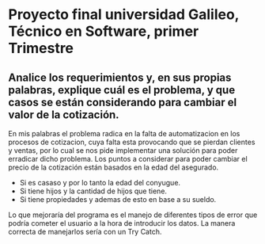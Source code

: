 # Proyecto final universidad Galileo, Técnico en Software, primer Trimestre
## Analice los requerimientos y, en sus propias palabras, explique cuál es el problema, y que casos se están considerando para cambiar el valor de la cotización.

En mis palabras el problema radica en la falta de automatizacion en los procesos de cotizacion, cuya falta esta provocando que se pierdan clientes y ventas, por lo cual se nos pide implementar una solución para poder erradicar dicho problema.
Los puntos a considerar para poder cambiar el precio de la cotización están basados en la edad del asegurado.
* Si es casaso y por lo tanto la edad del conyugue.
* Si tiene hijos y la cantidad de hijos que tiene.
* Si tiene propiedades y ademas de esto en base a su sueldo.

Lo que mejoraría del programa es el manejo de diferentes tipos de error que podría cometer el usuario a la hora de introducir los datos.
La manera correcta de manejarlos sería con un Try Catch.